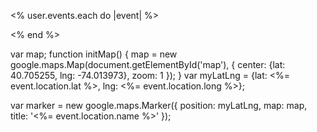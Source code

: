 <% user.events.each do |event| %>
  <script>
    function initMap() {
      var myLatLng = {lat: <%= event.location.lat %>, lng: <%= event.location.long %>};

      var marker = new google.maps.Marker({
        position: myLatLng,
        map: map,
        title: '<%= event.location.name %>'
      });
    }
  </script>
<% end %>




var map;
function initMap() {
  map = new google.maps.Map(document.getElementById('map'), {
    center: {lat: 40.705255, lng: -74.013973},
    zoom: 1
  });
}
var myLatLng = {lat: <%= event.location.lat %>, lng: <%= event.location.long %>};

var marker = new google.maps.Marker({
  position: myLatLng,
  map: map,
  title: '<%= event.location.name %>'
});
